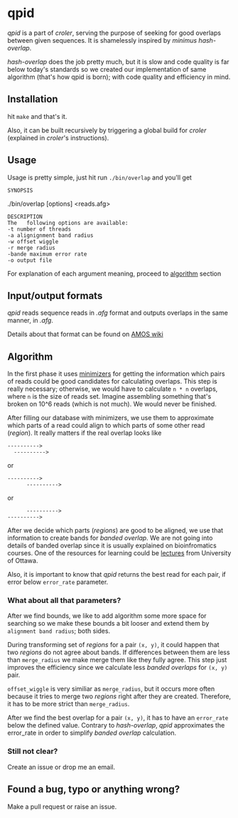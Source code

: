 # qpid

*qpid* is a part of *croler*, serving the purpose of seeking for good
overlaps between given sequences. It is shamelessly inspired by *minimus
hash-overlap*.

*hash-overlap* does the job pretty much, but it is slow and  code
quality is far below today's standards so we created our implementation
of same algorithm (that's how qpid is born); with code quality and
efficiency in mind.

## Installation
hit `make` and that's it.

Also, it can be built recursively by triggering a global build for
*croler* (explained in *croler*'s instructions).

## Usage
Usage is pretty simple, just hit run `./bin/overlap` and you'll get

    SYNOPSIS
./bin/overlap [options] <reads.afg>

    DESCRIPTION
    The   following options are available:
    -t number of threads
    -a alignignment band radius
    -w offset wiggle
    -r merge radius
    -bande maximum error rate
    -o output file

For explanation of each argument meaning, proceed to
[algorithm](#algorithm) section

## Input/output formats
*qpid* reads sequence reads in *.afg* format and outputs overlaps in the
same manner, in *.afg*.

Details about that format can be found on [AMOS
wiki](http://sourceforge.net/apps/mediawiki/amos/index.php?title=Message_Types#Overlap_t_:_Universal_t)

## Algorithm
In the first phase it uses
[minimizers](http://bioinformatics.oxfordjournals.org/content/20/18/3363.long)
for getting the information which pairs of reads could be good
candidates for calculating overlaps. This step is really necessary;
otherwise, we would have to calculate `n * n` overlaps, where `n` is the
size of reads set. Imagine assembling something that's broken on 10^6
reads (which is not much). We would never be finished.

After filling our database with minimizers, we use them to approximate
which parts of a read could align to which parts of some other read
(*region*).
It really matters if the real overlap looks like 
```
---------->
  ---------->
```
or
```
---------->
      ---------->
```
or
```
      ---------->
---------->
```

After we decide which parts (*regions*) are good to be aligned, we use
that information to create bands for *banded overlap*. We are not going
into details of banded overlap since it is usually explained on
bioinfromatics courses. One of the resources for learning could be
[lectures](http://www.site.uottawa.ca/~lucia/courses/5126-10/lecturenotes/03-05SequenceSimilarity.pdf)
from University of Ottawa.

Also, it is important to know that *qpid* returns the best read for each
pair, if error below `error_rate` parameter.

### What about all that parameters?
After we find bounds, we like to add algorithm some more space for
searching so we make these bounds a bit looser and extend them by
`alignment band radius`; both sides.

During transforming set of *regions* for a pair `(x, y)`, it could
happen that two *regions* do not agree about bands. If differences
between them are less than `merge_radius` we make merge them like they
fully agree. This step just improves the efficiency since we calculate
less *banded overlaps* for `(x, y)` pair.

`offset_wiggle` is very similiar as `merge_radius`, but it occurs more
often because it tries to merge two *regions* right after they are
created. Therefore, it has to be more strict than `merge_radius`.

After we find the best overlap for a pair `(x, y)`, it has to have an
`error_rate` below the defined value. Contrary to *hash-overlap*, *qpid*
approximates the error_rate in order to simplify *banded overlap*
calculation.

### Still not clear?
Create an issue or drop me an email.

## Found a bug, typo or anything wrong?
Make a pull request or raise an issue.
